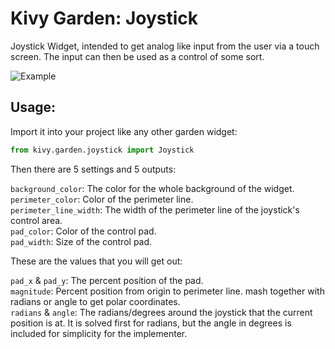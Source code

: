 # Kivy Garden: Joystick  

Joystick Widget, intended to get analog like input from the user via a touch screen. The input can then be used as a control of some sort.  

![Example](https://raw.githubusercontent.com/Narcolapser/garden.joystick/master/Joystick%20screenshot.png)  

## Usage:  

Import it into your project like any other garden widget:  

``` python
from kivy.garden.joystick import Joystick
```

Then there are 5 settings and 5 outputs:  

`background_color`: The color for the whole background of the widget.  
`perimeter_color`: Color of the perimeter line.  
`perimeter_line_width`: The width of the perimeter line of the joystick's control area.  
`pad_color`: Color of the control pad.  
`pad_width`: Size of the control pad.  

These are the values that you will get out:  

`pad_x` & `pad_y`: The percent position of the pad.  
`magnitude`: Percent position from origin to perimeter line. mash together with radians or angle to get polar coordinates.  
`radians` & `angle`:  The radians/degrees around the joystick that the current position is at. It is solved first for radians, but the angle in degrees is included for simplicity for the implementer.  
